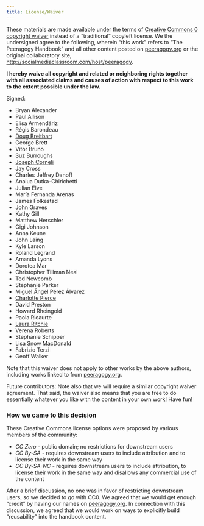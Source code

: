 ```yaml
---
title: License/Waiver
---
```

These materials are made available under the terms of [Creative Commons
0 copyright waiver](http://creativecommons.org/publicdomain/zero/1.0/)
instead of a “traditional” copyleft license. We the undersigned agree to
the following, wherein “this work” refers to “The Peeragogy Handbook”
and all other content posted on [peeragogy.org](http://peeragogy.org) or
the original collaboratory site,
<http://socialmediaclassroom.com/host/peeragogy>.

**I hereby waive all copyright and related or neighboring rights
together with all associated claims and causes of action with respect to
this work to the extent possible under the law.**

Signed:

-   Bryan Alexander
-   Paul Allison
-   Elisa Armendáriz
-   Régis Barondeau
-   [Doug Breitbart](https://www.linkedin.com/in/dougbreitbart)
-   George Brett
-   Vitor Bruno
-   Suz Burroughs
-   [Joseph Corneli](http://metameso.org/~joe)
-   Jay Cross
-   Charles Jeffrey Danoff
-   Analua Dutka-Chirichetti
-   Julian Elve
-   María Fernanda Arenas
-   James Folkestad
-   John Graves
-   Kathy Gill
-   Matthew Herschler
-   Gigi Johnson
-   Anna Keune
-   John Laing
-   Kyle Larson
-   Roland Legrand
-   Amanda Lyons
-   Dorotea Mar
-   Christopher Tillman Neal
-   Ted Newcomb
-   Stephanie Parker
-   Miguel Ángel Pérez Álvarez
-   [Charlotte Pierce](http://piercepress.com)
-   David Preston
-   Howard Rheingold
-   Paola Ricaurte
-   [Laura Ritchie](http://www.lauraritchie.com/)
-   Verena Roberts
-   Stephanie Schipper
-   Lisa Snow MacDonald
-   Fabrizio Terzi
-   Geoff Walker

Note that this waiver does not apply to other works by the above
authors, including works linked to from
[peeragogy.org](http://peeragogy.org).

Future contributors: Note also that we will require a similar copyright
waiver agreement. That said, the waiver also means that you are free to
do essentially whatever you like with the content in your own work! Have
fun!

### How we came to this decision

These Creative Commons license options were proposed by various members
of the community:

- *CC Zero* - public domain; no restrictions for downstream users
- *CC By-SA* - requires downstream users to include attribution and to license their work in the same way
- *CC By-SA-NC* - requires downstream users to include attribution, to
    license their work in the same way and disallows any commercial
    use of the content

After a brief discussion, no one was in favor of restricting downstream
users, so we decided to go with CC0. We agreed that we would get enough
“credit” by having our names on [peeragogy.org](http://peeragogy.org/).
In connection with this discussion, we agreed that we would work on ways
to explicitly build “reusability” into the handbook content.


